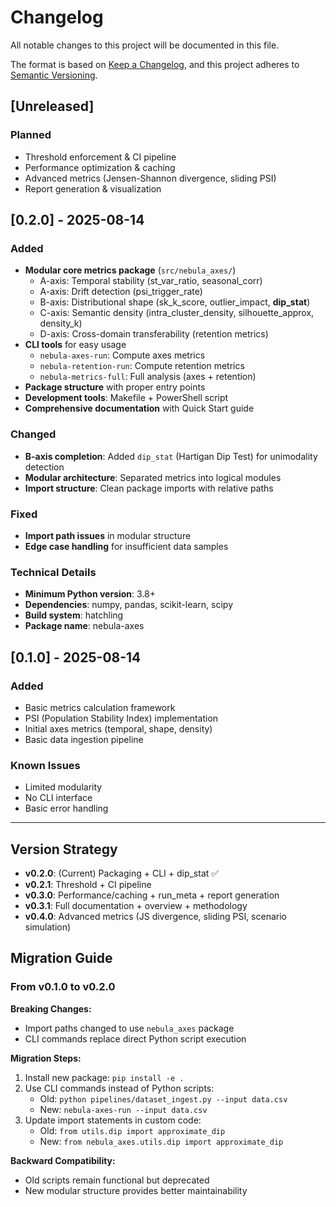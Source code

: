 # Changelog

All notable changes to this project will be documented in this file.

The format is based on [Keep a Changelog](https://keepachangelog.com/en/1.0.0/),
and this project adheres to [Semantic Versioning](https://semver.org/spec/v2.0.0.html).

## [Unreleased]

### Planned
- Threshold enforcement & CI pipeline
- Performance optimization & caching
- Advanced metrics (Jensen-Shannon divergence, sliding PSI)
- Report generation & visualization

## [0.2.0] - 2025-08-14

### Added
- **Modular core metrics package** (`src/nebula_axes/`)
  - A-axis: Temporal stability (st_var_ratio, seasonal_corr)
  - A-axis: Drift detection (psi_trigger_rate)
  - B-axis: Distributional shape (sk_k_score, outlier_impact, **dip_stat**)
  - C-axis: Semantic density (intra_cluster_density, silhouette_approx, density_k)
  - D-axis: Cross-domain transferability (retention metrics)
- **CLI tools** for easy usage
  - `nebula-axes-run`: Compute axes metrics
  - `nebula-retention-run`: Compute retention metrics
  - `nebula-metrics-full`: Full analysis (axes + retention)
- **Package structure** with proper entry points
- **Development tools**: Makefile + PowerShell script
- **Comprehensive documentation** with Quick Start guide

### Changed
- **B-axis completion**: Added `dip_stat` (Hartigan Dip Test) for unimodality detection
- **Modular architecture**: Separated metrics into logical modules
- **Import structure**: Clean package imports with relative paths

### Fixed
- **Import path issues** in modular structure
- **Edge case handling** for insufficient data samples

### Technical Details
- **Minimum Python version**: 3.8+
- **Dependencies**: numpy, pandas, scikit-learn, scipy
- **Build system**: hatchling
- **Package name**: nebula-axes

## [0.1.0] - 2025-08-14

### Added
- Basic metrics calculation framework
- PSI (Population Stability Index) implementation
- Initial axes metrics (temporal, shape, density)
- Basic data ingestion pipeline

### Known Issues
- Limited modularity
- No CLI interface
- Basic error handling

---

## Version Strategy

- **v0.2.0**: (Current) Packaging + CLI + dip_stat ✅
- **v0.2.1**: Threshold + CI pipeline
- **v0.3.0**: Performance/caching + run_meta + report generation
- **v0.3.1**: Full documentation + overview + methodology
- **v0.4.0**: Advanced metrics (JS divergence, sliding PSI, scenario simulation)

## Migration Guide

### From v0.1.0 to v0.2.0

**Breaking Changes:**
- Import paths changed to use `nebula_axes` package
- CLI commands replace direct Python script execution

**Migration Steps:**
1. Install new package: `pip install -e .`
2. Use CLI commands instead of Python scripts:
   - Old: `python pipelines/dataset_ingest.py --input data.csv`
   - New: `nebula-axes-run --input data.csv`
3. Update import statements in custom code:
   - Old: `from utils.dip import approximate_dip`
   - New: `from nebula_axes.utils.dip import approximate_dip`

**Backward Compatibility:**
- Old scripts remain functional but deprecated
- New modular structure provides better maintainability 